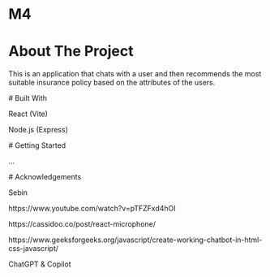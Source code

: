 # M4
# About The Project
<p> This is an application that chats with a user and then recommends the most suitable insurance policy based on the attributes of the users. </p>
# Built With
<p> React (Vite) </p>
<p> Node.js (Express) </p>
# Getting Started
<p> ... </p>
# Acknowledgements
<p> Sebin </p>
<p> https://www.youtube.com/watch?v=pTFZFxd4hOI </p>
<p> https://cassidoo.co/post/react-microphone/</p>
<p> https://www.geeksforgeeks.org/javascript/create-working-chatbot-in-html-css-javascript/ </p>
<p> ChatGPT & Copilot</p>
